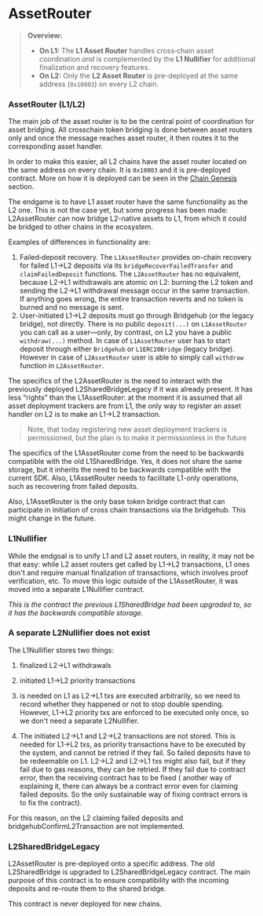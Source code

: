 # AssetRouter

> **Overview:**  
> - **On L1:** The **L1 Asset Router** handles cross‑chain asset coordination _and_ is complemented by the **L1 Nullifier** for additional finalization and recovery features.
> - **On L2:** Only the **L2 Asset Router** is pre-deployed at the same address (`0x10003`) on every L2 chain.  

### AssetRouter (L1/L2)

The main job of the asset router is to be the central point of coordination for asset bridging. All crosschain token bridging is done between asset routers only and once the message reaches asset router, it then routes it to the corresponding asset handler.

In order to make this easier, all L2 chains have the asset router located on the same address on every chain. It is `0x10003` and it is pre-deployed contract. More on how it is deployed can be seen in the [Chain Genesis](../../chain_management/chain_genesis.md) section.

The endgame is to have L1 asset router have the same functionality as the L2 one. This is not the case yet, but some progress has been made: L2AssetRouter can now bridge L2-native assets to L1, from which it could be bridged to other chains in the ecosystem.

Examples of differences in functionality are:

1. Failed‐deposit recovery.
   The `L1AssetRouter` provides on-chain recovery for failed L1→L2 deposits via its `bridgeRecoverFailedTransfer` and `claimFailedDeposit` functions. The `L2AssetRouter` has no equivalent, because L2→L1 withdrawals are atomic on L2: burning the L2 token and sending the L2→L1 withdrawal message occur in the same transaction. If anything goes wrong, the entire transaction reverts and no token is burned and no message is sent.
2. User-initiated L1→L2 deposits must go through Bridgehub (or the legacy bridge), not directly.
   There is no public `deposit(...)` on `L1AssetRouter` you can call as a user—only, by contrast, on L2 you have a public `withdraw(...)` method. 
   In case of `L1AssetRouter` user has to start deposit through either `Bridgehub` or `L1ERC20Bridge` (legacy bridge). 
   However in case of `L2AssetRouter` user is able to simply call `withdraw` function in `L2AssetRouter`.

The specifics of the L2AssetRouter is the need to interact with the previously deployed L2SharedBridgeLegacy if it was already present. It has less “rights” than the L1AssetRouter: at the moment it is assumed that all asset deployment trackers are from L1, the only way to register an asset handler on L2 is to make an L1→L2 transaction.

> Note, that today registering new asset deployment trackers is permissioned, but the plan is to make it permissionless in the future

The specifics of the L1AssetRouter come from the need to be backwards compatible with the old L1SharedBridge. Yes, it does not share the same storage, but it inherits the need to be backwards compatible with the current SDK. Also, L1AssetRouter needs to facilitate L1-only operations, such as recovering from failed deposits.

Also, L1AssetRouter is the only base token bridge contract that can participate in initiation of cross chain transactions via the bridgehub. This might change in the future.

### L1Nullifier

While the endgoal is to unify L1 and L2 asset routers, in reality, it may not be that easy: while L2 asset routers get called by L1→L2 transactions, L1 ones don't and require manual finalization of transactions, which involves proof verification, etc. To move this logic outside of the L1AssetRouter, it was moved into a separate L1Nullifier contract.

_This is the contract the previous L1SharedBridge had been upgraded to, so it has the backwards compatible storage._

### A separate L2Nullifier does not exist

The L1Nullifier stores two things: 
1. finalized L2->L1 withdrawals
1. initiated L1->L2 priority transactions

1. is needed on L1 as L2->L1 txs are executed arbitrarily, so we need to record whether they happened or not to stop double spending. However, L1->L2 priority txs are enforced to be executed only once, so we don't need a separate L2Nullifier.

2. The initiated L2->L1 and L2->L2 transactions are not stored. This is needed for L1->L2 txs, as priority transactions have to be executed by the system, and cannot be retried if they fail. So failed deposits have to be redeemable on L1. L2->L2 and L2->L1 txs might also fail, but if they fail due to gas reasons, they can be retried. If they fail due to contract error, then the receiving contract has to be fixed ( another way of explaining it, there can always be a contract error even for claiming failed deposits. So the only sustainable way of fixing contract errors is to fix the contract).

For this reason, on the L2 claiming failed deposits and bridgehubConfirmL2Transaction are not implemented.

### L2SharedBridgeLegacy

L2AssetRouter is pre-deployed onto a specific address. The old L2SharedBridge is upgraded to L2SharedBridgeLegacy contract. The main purpose of this contract is to ensure compatibility with the incoming deposits and re-route them to the shared bridge.

This contract is never deployed for new chains.
